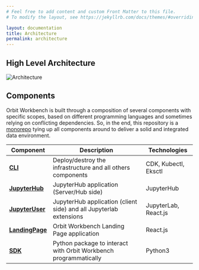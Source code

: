 ```yaml
---
# Feel free to add content and custom Front Matter to this file.
# To modify the layout, see https://jekyllrb.com/docs/themes/#overriding-theme-defaults

layout: documentation
title: Architecture
permalink: architecture
---
```



## High Level Architecture

![Architecture](https://raw.githubusercontent.com/wiki/awslabs/aws-orbit-workbench/Orbit-WorkBench-Arch.svg)

## Components

Orbit Workbench is built through a composition of several components with specific scopes, based on different programming languages and sometimes relying on conflicting dependencies. So, in the end, this repository is a [monorepo](https://en.wikipedia.org/wiki/Monorepo) tying up all components around to deliver a solid and integrated data environment.

| Component | Description | Technologies |
|-----------|-------------|--------------|
| [**CLI**](https://github.com/awslabs/aws-orbit-workbench/blob/main/cli/) | Deploy/destroy the infrastructure and all others components | CDK, Kubectl, Eksctl |
| [**JupyterHub**](https://github.com/awslabs/aws-orbit-workbench/blob/main/images/jupyter-hub/) | JupyterHub application (Server/Hub side)| JupyterHub |
| [**JupyterUser**](https://github.com/awslabs/aws-orbit-workbench/blob/main/images/jupyter-user/) | JupyterHub application (client side) and all Jupyterlab extensions | JupyterLab, React.js |
| [**LandingPage**](https://github.com/awslabs/aws-orbit-workbench/blob/main/images/landing-page/) | Orbit Workbench Landing Page application | React.js |
| [**SDK**](sdk/) | Python package to interact with Orbit Workbench programmatically | Python3 |
